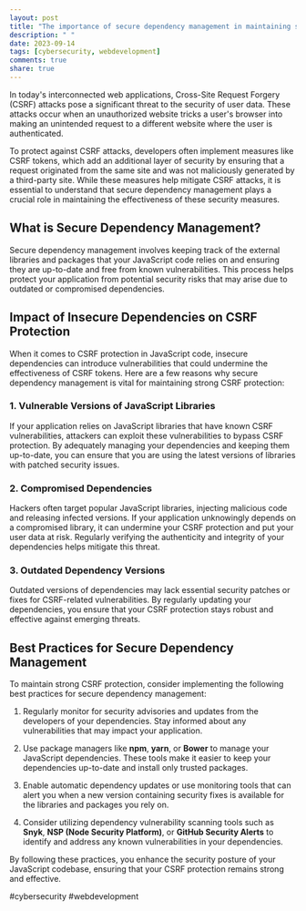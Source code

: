 ```yaml
---
layout: post
title: "The importance of secure dependency management in maintaining strong CSRF protection in JavaScript code"
description: " "
date: 2023-09-14
tags: [cybersecurity, webdevelopment]
comments: true
share: true
---
```


In today's interconnected web applications, Cross-Site Request Forgery (CSRF) attacks pose a significant threat to the security of user data. These attacks occur when an unauthorized website tricks a user's browser into making an unintended request to a different website where the user is authenticated.

To protect against CSRF attacks, developers often implement measures like CSRF tokens, which add an additional layer of security by ensuring that a request originated from the same site and was not maliciously generated by a third-party site. While these measures help mitigate CSRF attacks, it is essential to understand that secure dependency management plays a crucial role in maintaining the effectiveness of these security measures.

## What is Secure Dependency Management?

Secure dependency management involves keeping track of the external libraries and packages that your JavaScript code relies on and ensuring they are up-to-date and free from known vulnerabilities. This process helps protect your application from potential security risks that may arise due to outdated or compromised dependencies.

## Impact of Insecure Dependencies on CSRF Protection

When it comes to CSRF protection in JavaScript code, insecure dependencies can introduce vulnerabilities that could undermine the effectiveness of CSRF tokens. Here are a few reasons why secure dependency management is vital for maintaining strong CSRF protection:

### 1. Vulnerable Versions of JavaScript Libraries

If your application relies on JavaScript libraries that have known CSRF vulnerabilities, attackers can exploit these vulnerabilities to bypass CSRF protection. By adequately managing your dependencies and keeping them up-to-date, you can ensure that you are using the latest versions of libraries with patched security issues.

### 2. Compromised Dependencies

Hackers often target popular JavaScript libraries, injecting malicious code and releasing infected versions. If your application unknowingly depends on a compromised library, it can undermine your CSRF protection and put your user data at risk. Regularly verifying the authenticity and integrity of your dependencies helps mitigate this threat.

### 3. Outdated Dependency Versions

Outdated versions of dependencies may lack essential security patches or fixes for CSRF-related vulnerabilities. By regularly updating your dependencies, you ensure that your CSRF protection stays robust and effective against emerging threats.

## Best Practices for Secure Dependency Management

To maintain strong CSRF protection, consider implementing the following best practices for secure dependency management:

1. Regularly monitor for security advisories and updates from the developers of your dependencies. Stay informed about any vulnerabilities that may impact your application.

2. Use package managers like **npm**, **yarn**, or **Bower** to manage your JavaScript dependencies. These tools make it easier to keep your dependencies up-to-date and install only trusted packages.

3. Enable automatic dependency updates or use monitoring tools that can alert you when a new version containing security fixes is available for the libraries and packages you rely on.

4. Consider utilizing dependency vulnerability scanning tools such as **Snyk**, **NSP (Node Security Platform)**, or **GitHub Security Alerts** to identify and address any known vulnerabilities in your dependencies.

By following these practices, you enhance the security posture of your JavaScript codebase, ensuring that your CSRF protection remains strong and effective.

#cybersecurity #webdevelopment